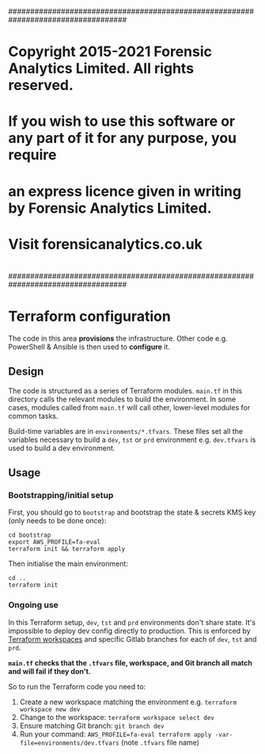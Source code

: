 ###################################################################################
#                                                                                 #
# Copyright 2015-2021 Forensic Analytics Limited. All rights reserved.            #
#                                                                                 #
# If you wish to use this software or any part of it for any purpose, you require #
#                                                                                 #
# an express licence given in writing by Forensic Analytics Limited.              #
#                                                                                 #
# Visit forensicanalytics.co.uk                                                   #
#                                                                                 #
###################################################################################
# Terraform configuration

The code in this area **provisions** the infrastructure. Other code e.g.
PowerShell & Ansible is then used to **configure** it.

## Design

The code is structured as a series of Terraform modules. `main.tf` in this
directory calls the relevant modules to build the environment. In some cases,
modules called from `main.tf` will call other, lower-level modules for common
tasks.

Build-time variables are in `environments/*.tfvars`. These files set all the
variables necessary to build a `dev`, `tst` or `prd` environment e.g.
`dev.tfvars` is used to build a dev environment.

## Usage

### Bootstrapping/initial setup

First, you should go to `bootstrap` and bootstrap the state & secrets KMS key
(only needs to be done once):

    cd bootstrap
    export AWS_PROFILE=fa-eval
    terraform init && terraform apply

Then initialise the main environment:

    cd ..
    terraform init

### Ongoing use

In this Terraform setup, `dev`, `tst` and `prd` environments don't share state.
It's impossible to deploy dev config directly to production. This is enforced by
[Terraform workspaces](https://www.terraform.io/docs/state/workspaces.html)
and specific Gitlab branches for each of `dev`, `tst` and `prd`.

**`main.tf` checks that the `.tfvars` file, workspace, and Git branch all match
and will fail if they don't.**

So to run the Terraform code you need to:

1. Create a new workspace matching the environment e.g. `terraform workspace new dev`
2. Change to the workspace: `terraform workspace select dev`
3. Ensure matching Git branch: `git branch dev`
4. Run your command: `AWS_PROFILE=fa-eval terraform apply -var-file=environments/dev.tfvars`
   (note `.tfvars` file name)
